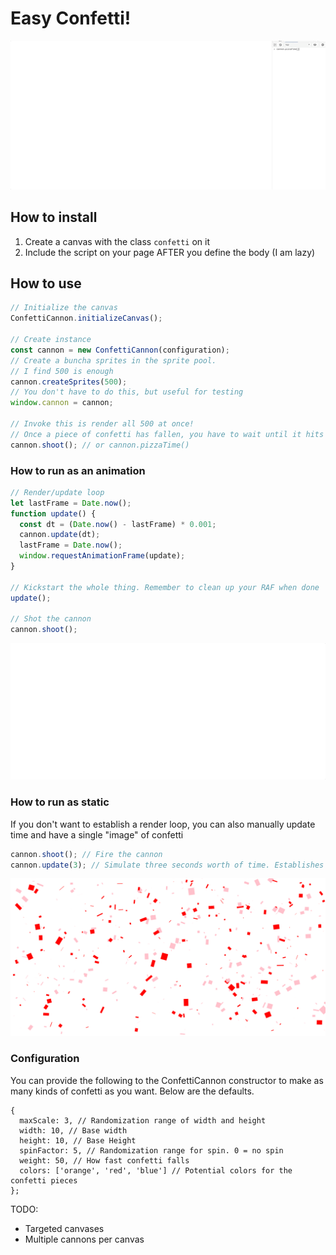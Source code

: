 # Easy Confetti!

![It's Pizza Time!](./pizza-time.gif)

## How to install

1. Create a canvas with the class `confetti` on it
2. Include the script on your page AFTER you define the body (I am lazy)

## How to use

```js
// Initialize the canvas
ConfettiCannon.initializeCanvas();

// Create instance
const cannon = new ConfettiCannon(configuration);
// Create a buncha sprites in the sprite pool.
// I find 500 is enough
cannon.createSprites(500);
// You don't have to do this, but useful for testing
window.cannon = cannon;

// Invoke this is render all 500 at once!
// Once a piece of confetti has fallen, you have to wait until it hits the ground to shoot more.
cannon.shoot(); // or cannon.pizzaTime()
```

### How to run as an animation

```js
// Render/update loop
let lastFrame = Date.now();
function update() {
  const dt = (Date.now() - lastFrame) * 0.001;
  cannon.update(dt);
  lastFrame = Date.now();
  window.requestAnimationFrame(update);
}

// Kickstart the whole thing. Remember to clean up your RAF when done
update();

// Shot the cannon
cannon.shoot();
```

![Blue Pizza!](./custom-pizza.gif)

### How to run as static

If you don't want to establish a render loop, you can also manually update time and have a single "image" of confetti

```js
cannon.shoot(); // Fire the cannon
cannon.update(3); // Simulate three seconds worth of time. Establishes a full scene
```

![Valentine's Pizza!](./static-pizza.png)

### Configuration

You can provide the following to the ConfettiCannon constructor to make as many kinds of confetti as you want.
Below are the defaults.

```
{
  maxScale: 3, // Randomization range of width and height
  width: 10, // Base width
  height: 10, // Base Height
  spinFactor: 5, // Randomization range for spin. 0 = no spin
  weight: 50, // How fast confetti falls
  colors: ['orange', 'red', 'blue'] // Potential colors for the confetti pieces
};

```

TODO:
- Targeted canvases
- Multiple cannons per canvas
